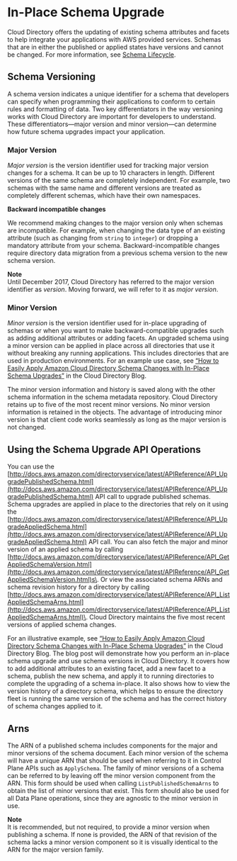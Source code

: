 # In\-Place Schema Upgrade<a name="inplaceschemaupgrade"></a>

Cloud Directory offers the updating of existing schema attributes and facets to help integrate your applications with AWS provided services\. Schemas that are in either the published or applied states have versions and cannot be changed\. For more information, see [Schema Lifecycle](lifecycle.md)\. 

## Schema Versioning<a name="cdschemaversion"></a>

A schema version indicates a unique identifier for a schema that developers can specify when programming their applications to conform to certain rules and formatting of data\. Two key differentiators in the way versioning works with Cloud Directory are important for developers to understand\. These differentiators—major version and minor version—can determine how future schema upgrades impact your application\.

### Major Version<a name="majorversion"></a>

*Major version* is the version identifier used for tracking major version changes for a schema\. It can be up to 10 characters in length\. Different versions of the same schema are completely independent\. For example, two schemas with the same name and different versions are treated as completely different schemas, which have their own namespaces\. 

**Backward incompatible changes**

We recommend making changes to the major version only when schemas are incompatible\. For example, when changing the data type of an existing attribute \(such as changing from `string` to `integer`\) or dropping a mandatory attribute from your schema\. Backward\-incompatible changes require directory data migration from a previous schema version to the new schema version\.

**Note**  
Until December 2017, Cloud Directory has referred to the major version identifier as *version*\. Moving forward, we will refer to it as *major version*\.

### Minor Version<a name="minorversion"></a>

*Minor version* is the version identifier used for in\-place upgrading of schemas or when you want to make backward\-compatible upgrades such as adding additional attributes or adding facets\. An upgraded schema using a minor version can be applied in place across all directories that use it without breaking any running applications\. This includes directories that are used in production environments\. For an example use case, see [“How to Easily Apply Amazon Cloud Directory Schema Changes with In\-Place Schema Upgrades”](https://aws.amazon.com/blogs/security/how-to-easily-apply-amazon-cloud-directory-schema-changes-with-in-place-schema-upgrades/) in the Cloud Directory Blog\.

The minor version information and history is saved along with the other schema information in the schema metadata repository\. Cloud Directory retains up to five of the most recent minor versions\. No minor version information is retained in the objects\. The advantage of introducing minor version is that client code works seamlessly as long as the major version is not changed\.

## Using the Schema Upgrade API Operations<a name="usingschemaupgradeapis"></a>

You can use the [http://docs.aws.amazon.com/directoryservice/latest/APIReference/API_UpgradePublishedSchema.html](http://docs.aws.amazon.com/directoryservice/latest/APIReference/API_UpgradePublishedSchema.html) API call to upgrade published schemas\. Schema upgrades are applied in place to the directories that rely on it using the [http://docs.aws.amazon.com/directoryservice/latest/APIReference/API_UpgradeAppliedSchema.html](http://docs.aws.amazon.com/directoryservice/latest/APIReference/API_UpgradeAppliedSchema.html) API call\. You can also fetch the major and minor version of an applied schema by calling [http://docs.aws.amazon.com/directoryservice/latest/APIReference/API_GetAppliedSchemaVersion.html](http://docs.aws.amazon.com/directoryservice/latest/APIReference/API_GetAppliedSchemaVersion.html)s\. Or view the associated schema ARNs and schema revision history for a directory by calling [http://docs.aws.amazon.com/directoryservice/latest/APIReference/API_ListAppliedSchemaArns.html](http://docs.aws.amazon.com/directoryservice/latest/APIReference/API_ListAppliedSchemaArns.html)\. Cloud Directory maintains the five most recent versions of applied schema changes\. 

For an illustrative example, see [“How to Easily Apply Amazon Cloud Directory Schema Changes with In\-Place Schema Upgrades”](https://aws.amazon.com/blogs/security/how-to-easily-apply-amazon-cloud-directory-schema-changes-with-in-place-schema-upgrades/) in the Cloud Directory Blog\. The blog post will demonstrate how you perform an in\-place schema upgrade and use schema versions in Cloud Directory\. It covers how to add additional attributes to an existing facet, add a new facet to a schema, publish the new schema, and apply it to running directories to complete the upgrading of a schema in\-place\. It also shows how to view the version history of a directory schema, which helps to ensure the directory fleet is running the same version of the schema and has the correct history of schema changes applied to it\.

## Arns<a name="cdarns"></a>

The ARN of a published schema includes components for the major and minor versions of the schema document\. Each minor version of the schema will have a unique ARN that should be used when referring to it in Control Plane APIs such as `ApplySchema`\. The family of minor versions of a schema can be referred to by leaving off the minor version component from the ARN\. This form should be used when calling `ListPublishedSchemaArns` to obtain the list of minor versions that exist\. This form should also be used for all Data Plane operations, since they are agnostic to the minor version in use\.

**Note**  
It is recommended, but not required, to provide a minor version when publishing a schema\. If none is provided, the ARN of that revision of the schema lacks a minor version component so it is visually identical to the ARN for the major version family\.